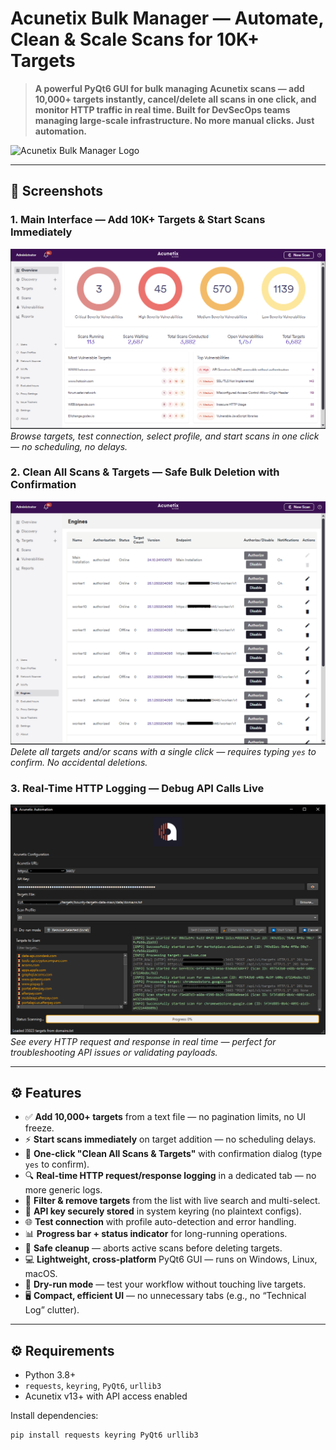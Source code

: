 # Acunetix Bulk Manager — Automate, Clean & Scale Scans for 10K+ Targets

> **A powerful PyQt6 GUI for bulk managing Acunetix scans — add 10,000+ targets instantly, cancel/delete all scans in one click, and monitor HTTP traffic in real time. Built for DevSecOps teams managing large-scale infrastructure. No more manual clicks. Just automation.**

![Acunetix Bulk Manager Logo](assets/logo.ico)

---

## 📸 Screenshots

### 1. Main Interface — Add 10K+ Targets & Start Scans Immediately
![Main Interface](assets/acu1.PNG)  
*Browse targets, test connection, select profile, and start scans in one click — no scheduling, no delays.*

### 2. Clean All Scans & Targets — Safe Bulk Deletion with Confirmation
![Clean All Dialog](assets/acu2.PNG)  
*Delete all targets and/or scans with a single click — requires typing `yes` to confirm. No accidental deletions.*

### 3. Real-Time HTTP Logging — Debug API Calls Live
![HTTP Logs](assets/auto1.PNG)  
*See every HTTP request and response in real time — perfect for troubleshooting API issues or validating payloads.*

---

## ⚙️ Features

- ✅ **Add 10,000+ targets** from a text file — no pagination limits, no UI freeze.
- ⚡ **Start scans immediately** on target addition — no scheduling delays.
- 🧹 **One-click "Clean All Scans & Targets"** with confirmation dialog (type `yes` to confirm).
- 🔍 **Real-time HTTP request/response logging** in a dedicated tab — no more generic logs.
- 🧩 **Filter & remove targets** from the list with live search and multi-select.
- 🔐 **API key securely stored** in system keyring (no plaintext configs).
- 🌐 **Test connection** with profile auto-detection and error handling.
- 📊 **Progress bar + status indicator** for long-running operations.
- 🛑 **Safe cleanup** — aborts active scans before deleting targets.
- 💻 **Lightweight, cross-platform** PyQt6 GUI — runs on Windows, Linux, macOS.
- 🧪 **Dry-run mode** — test your workflow without touching live targets.
- 🖥️ **Compact, efficient UI** — no unnecessary tabs (e.g., no “Technical Log” clutter).

---

## ⚙️ Requirements

- Python 3.8+
- `requests`, `keyring`, `PyQt6`, `urllib3`
- Acunetix v13+ with API access enabled

Install dependencies:
```bash
pip install requests keyring PyQt6 urllib3